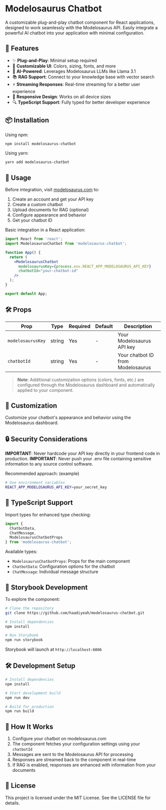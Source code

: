 # Modelosaurus Chatbot

A customizable plug-and-play chatbot component for React applications, designed to work seamlessly with the Modelosaurus API. Easily integrate a powerful AI chatbot into your application with minimal configuration.

## 🌟 Features

* ✨ **Plug-and-Play**: Minimal setup required
* 🎨 **Customizable UI**: Colors, sizing, fonts, and more
* 🤖 **AI-Powered**: Leverages Modelosaurus LLMs like Llama 3.1
* 📚 **RAG Support**: Connect to your knowledge base with vector search
* ⚡ **Streaming Responses**: Real-time streaming for a better user experience
* 📱 **Responsive Design**: Works on all device sizes
* 🔍 **TypeScript Support**: Fully typed for better developer experience

## 📦 Installation

Using npm:
```bash
npm install modelosaurus-chatbot
```

Using yarn:
```bash
yarn add modelosaurus-chatbot
```

## 🚀 Usage

Before integration, visit [modelosaurus.com](https://modelosaurus.com) to:
1. Create an account and get your API key
2. Create a custom chatbot
3. Upload documents for RAG (optional)
4. Configure appearance and behavior
5. Get your chatbot ID

Basic integration in a React application:

```jsx
import React from 'react';
import ModelosaurusChatbot from 'modelosaurus-chatbot';

function App() {
  return (
    <ModelosaurusChatbot 
      modelosaurusKey={process.env.REACT_APP_MODELOSAURUS_API_KEY}
      chatbotId="your-chatbot-id"
    />
  );
}

export default App;
```

## 🛠 Props

| Prop | Type | Required | Default | Description |
|------|------|----------|---------|-------------|
| `modelosaurusKey` | string | Yes | - | Your Modelosaurus API key |
| `chatbotId` | string | Yes | - | Your chatbot ID from Modelosaurus |

> **Note**: Additional customization options (colors, fonts, etc.) are configured through the Modelosaurus dashboard and automatically applied to your component.

## 🎨 Customization

Customize your chatbot's appearance and behavior using the Modelosaurus dashboard.

## 🔒 Security Considerations

**IMPORTANT**: Never hardcode your API key directly in your frontend code in production.
**IMPORTANT**: Never push your .env file containing sensitive information to any source control software.

Recommended approach: (example)
```bash
# Use environment variables
REACT_APP_MODELOSAURUS_API_KEY=your_secret_key
```

## 📝 TypeScript Support

Import types for enhanced type checking:

```typescript
import { 
  ChatbotData, 
  ChatMessage, 
  ModelosaurusChatbotProps 
} from 'modelosaurus-chatbot';
```

Available types:
- `ModelosaurusChatbotProps`: Props for the main component
- `ChatbotData`: Configuration options for the chatbot
- `ChatMessage`: Individual message structure

## 📖 Storybook Development

To explore the component:

```bash
# Clone the repository
git clone https://github.com/haadiyeah/modelosaurus-chatbot.git

# Install dependencies
npm install

# Run Storybook
npm run storybook
```

Storybook will launch at `http://localhost:6006`

## 🛠 Development Setup

```bash
# Install dependencies
npm install

# Start development build
npm run dev

# Build for production
npm run build
```

## 🤖 How It Works

1. Configure your chatbot on modelosaurus.com
2. The component fetches your configuration settings using your `chatbotId`
3. Messages are sent to the Modelosaurus API for processing
4. Responses are streamed back to the component in real-time
5. If RAG is enabled, responses are enhanced with information from your documents

## 📄 License

This project is licensed under the MIT License. See the LICENSE file for details.